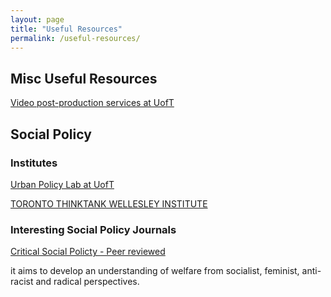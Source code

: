 ```yaml
---
layout: page
title: "Useful Resources"
permalink: /useful-resources/
---
```


## Misc Useful Resources

[Video post-production services at UofT](http://sites.utoronto.ca/ic/mediaproduction/production.html)

## Social Policy 

### Institutes

[Urban Policy Lab at UofT](https://urbanpolicylab.ca/)

[TORONTO THINKTANK WELLESLEY INSTITUTE](https://www.wellesleyinstitute.com/topics/)

### Interesting Social Policy Journals
[Critical Social Policty - Peer reviewed](https://journals.sagepub.com/home/csp)

 it aims to develop an understanding of welfare from socialist, feminist, anti-racist and radical perspectives.
